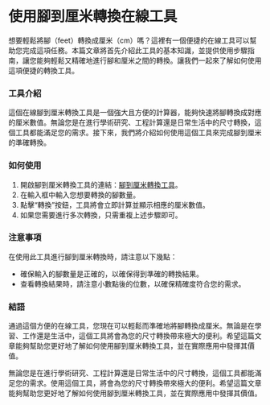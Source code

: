 使用腳到厘米轉換在線工具
============

想要輕鬆將腳（feet）轉換成厘米（cm）嗎？這裡有一個便捷的在線工具可以幫助您完成這項任務。本篇文章將首先介紹此工具的基本知識，並提供使用步驟指南，讓您能夠輕鬆又精確地進行腳和厘米之間的轉換。讓我們一起來了解如何使用這項便捷的轉換工具。

### 工具介紹

這個在線腳到厘米轉換工具是一個強大且方便的計算器，能夠快速將腳轉換成對應的厘米數值。無論您是在進行學術研究、工程計算還是日常生活中的尺寸轉換，這個工具都能滿足您的需求。接下來，我們將介紹如何使用這個工具來完成腳到厘米的準確轉換。

### 如何使用

1. 開啟腳到厘米轉換工具的連結：[腳到厘米轉換工具](https://www.onlinecalculatorsfree.com/zh-tw/convert/feet-to-cm.html)。
2. 在輸入框中輸入您想要轉換的腳數量。
3. 點擊“轉換”按鈕，工具將會立即計算並顯示相應的厘米數值。
4. 如果您需要進行多次轉換，只需重複上述步驟即可。

### 注意事項

在使用此工具進行腳到厘米轉換時，請注意以下幾點：

- 確保輸入的腳數量是正確的，以確保得到準確的轉換結果。
- 查看轉換結果時，請注意小數點後的位數，以確保精確度符合您的需求。

### 結語

通過這個方便的在線工具，您現在可以輕鬆而準確地將腳轉換成厘米。無論是在學習、工作還是生活中，這個工具將會為您的尺寸轉換帶來極大的便利。希望這篇文章能夠幫助您更好地了解如何使用腳到厘米轉換工具，並在實際應用中發揮其價值。

無論您是在進行學術研究、工程計算還是日常生活中的尺寸轉換，這個工具都能滿足您的需求。使用這個工具，將會為您的尺寸轉換帶來極大的便利。希望這篇文章能夠幫助您更好地了解如何使用腳到厘米轉換工具，並在實際應用中發揮其價值。
